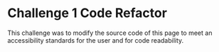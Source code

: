 # Challenge 1 Code Refactor

This challenge was to modify the source code of this page to meet an accessibility standards for the user and for code readability.